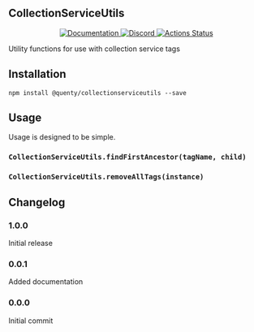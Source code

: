 ## CollectionServiceUtils
<div align="center">
  <a href="http://quenty.github.io/api/">
    <img src="https://img.shields.io/badge/docs-website-green.svg" alt="Documentation" />
  </a>
  <a href="https://discord.gg/mhtGUS8">
    <img src="https://img.shields.io/badge/discord-nevermore-blue.svg" alt="Discord" />
  </a>
  <a href="https://github.com/Quenty/NevermoreEngine/actions">
    <img src="https://github.com/Quenty/NevermoreEngine/workflows/lint/badge.svg" alt="Actions Status" />
  </a>
</div>

Utility functions for use with collection service tags

## Installation
```
npm install @quenty/collectionserviceutils --save
```

## Usage
Usage is designed to be simple.

### `CollectionServiceUtils.findFirstAncestor(tagName, child)`

### `CollectionServiceUtils.removeAllTags(instance)`


## Changelog

### 1.0.0
Initial release

### 0.0.1
Added documentation

### 0.0.0
Initial commit